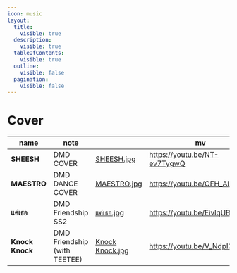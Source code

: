 ```yaml
---
icon: music
layout:
  title:
    visible: true
  description:
    visible: true
  tableOfContents:
    visible: true
  outline:
    visible: false
  pagination:
    visible: false
---
```


# Cover

<table data-column-title-hidden data-view="cards"><thead><tr><th>name</th><th>note</th><th data-hidden data-card-cover data-type="files"></th><th data-hidden data-card-target data-type="content-ref">mv</th></tr></thead><tbody><tr><td><strong>SHEESH</strong></td><td>DMD COVER</td><td><a href="../.gitbook/assets/SHEESH.jpg">SHEESH.jpg</a></td><td><a href="https://youtu.be/NT-ev7TygwQ">https://youtu.be/NT-ev7TygwQ</a></td></tr><tr><td><strong>MAESTRO</strong></td><td>DMD DANCE COVER</td><td><a href="../.gitbook/assets/MAESTRO.jpg">MAESTRO.jpg</a></td><td><a href="https://youtu.be/OFH_Alk1rUQ">https://youtu.be/OFH_Alk1rUQ</a></td></tr><tr><td><strong>แค่เธอ</strong></td><td>DMD Friendship SS2</td><td><a href="../.gitbook/assets/แค่เธอ.jpg">แค่เธอ.jpg</a></td><td><a href="https://youtu.be/EivlqUBngEk">https://youtu.be/EivlqUBngEk</a></td></tr><tr><td><strong>Knock Knock</strong></td><td>DMD Friendship (with TEETEE)</td><td><a href="../.gitbook/assets/Knock Knock.jpg">Knock Knock.jpg</a></td><td><a href="https://youtu.be/V_NdpI3bCHE">https://youtu.be/V_NdpI3bCHE</a></td></tr></tbody></table>
